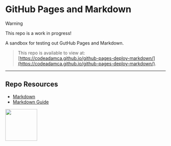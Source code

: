 # GitHub Pages and Markdown

> [!Warning]  
> This repo is a work in progress!

A sandbox for testing out GutHub Pages and Markdown.

> This repo is available to view at:  
> [https://codeadamca.github.io/github-pages-deploy-markdown/](https://codeadamca.github.io/github-pages-deploy-markdown/).

---

## Repo Resources

- [Markdown](https://daringfireball.net/projects/markdown/)
- [Markdown Guide](https://www.markdownguide.org/)

<a href="https://codeadam.ca">
<img src="https://codeadam.ca/images/code-block.png" width="100">
</a>
